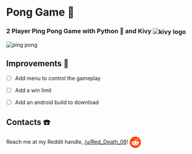 # Pong Game :ping_pong:

### 2 Player Ping Pong Game with Python :snake: and Kivy <img src="https://kivy.org/logos/kivy-logo-black-256.png" alt="kivy logo" width="40" align="center">

![ping pong](https://s3.amazonaws.com/gs.apps.screenshots/00000138-c4eb-cab1-9637-f6fcc971d29c.png)

## Improvements :robot:

- [ ] Add menu to control the gameplay

- [ ] Add a win limit

- [ ] Add an android build to download

## Contacts :phone:

Reach me at my Reddit handle, [/u/Red_Death_08](https://reddit.com/user/Red_Death_08)! <img src="reddit-logo.png" alt="reddit logo" width="30" align="center">
